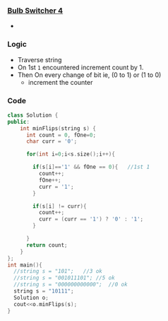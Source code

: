 ### [Bulb Switcher 4](https://leetcode.com/problems/bulb-switcher-iv/)
- 

### Logic
- Traverse string
- On 1st `1` encountered increment count by 1.
- Then On every change of bit ie, (0 to 1) or (1 to 0)
  - increment the counter
  
### Code  
```c++
class Solution {
public:
    int minFlips(string s) {
      int count = 0, fOne=0;
      char curr = '0';

      for(int i=0;i<s.size();i++){

        if(s[i]=='1' && fOne == 0){   //1st 1
          count++;
          fOne++;
          curr = '1';
        }

        if(s[i] != curr){
          count++;
          curr = (curr == '1') ? '0' : '1';
        }

      }
      return count;        
    }
};
int main(){
  //string s = "101";   //3 ok
  //string s = "001011101"; //5 ok
  //string s = "000000000000";  //0 ok
  string s = "10111";
  Solution o;
  cout<<o.minFlips(s);
}
```
